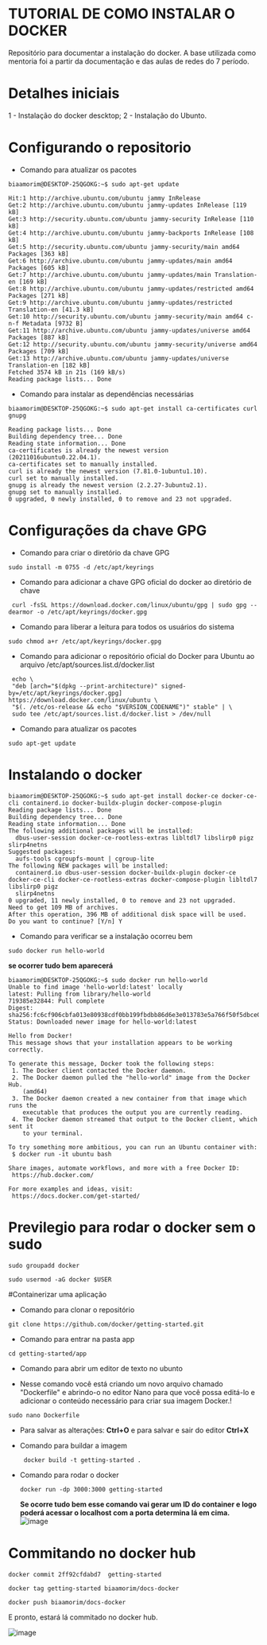 # TUTORIAL DE COMO INSTALAR O DOCKER
Repositório para documentar a instalação do docker. A base utilizada como mentoria foi a partir da documentação e das aulas de redes do 7 período.

# Detalhes iniciais

1 - Instalação do docker descktop;
2 - Instalação do Ubunto.


# Configurando o repositorio

* Comando para atualizar os pacotes


```console 
biaamorim@DESKTOP-25QGOKG:~$ sudo apt-get update
```

``` console
Hit:1 http://archive.ubuntu.com/ubuntu jammy InRelease
Get:2 http://archive.ubuntu.com/ubuntu jammy-updates InRelease [119 kB]
Get:3 http://security.ubuntu.com/ubuntu jammy-security InRelease [110 kB]
Get:4 http://archive.ubuntu.com/ubuntu jammy-backports InRelease [108 kB]
Get:5 http://security.ubuntu.com/ubuntu jammy-security/main amd64 Packages [363 kB]
Get:6 http://archive.ubuntu.com/ubuntu jammy-updates/main amd64 Packages [605 kB]
Get:7 http://archive.ubuntu.com/ubuntu jammy-updates/main Translation-en [169 kB]
Get:8 http://archive.ubuntu.com/ubuntu jammy-updates/restricted amd64 Packages [271 kB]
Get:9 http://archive.ubuntu.com/ubuntu jammy-updates/restricted Translation-en [41.3 kB]
Get:10 http://security.ubuntu.com/ubuntu jammy-security/main amd64 c-n-f Metadata [9732 B]
Get:11 http://archive.ubuntu.com/ubuntu jammy-updates/universe amd64 Packages [887 kB]
Get:12 http://security.ubuntu.com/ubuntu jammy-security/universe amd64 Packages [709 kB]
Get:13 http://archive.ubuntu.com/ubuntu jammy-updates/universe Translation-en [182 kB]
Fetched 3574 kB in 21s (169 kB/s)
Reading package lists... Done
```

* Comando para instalar as dependências necessárias

``` console 
biaamorim@DESKTOP-25QGOKG:~$ sudo apt-get install ca-certificates curl gnupg
```

``` console
Reading package lists... Done
Building dependency tree... Done
Reading state information... Done
ca-certificates is already the newest version (20211016ubuntu0.22.04.1).
ca-certificates set to manually installed.
curl is already the newest version (7.81.0-1ubuntu1.10).
curl set to manually installed.
gnupg is already the newest version (2.2.27-3ubuntu2.1).
gnupg set to manually installed.
0 upgraded, 0 newly installed, 0 to remove and 23 not upgraded.
```
# Configurações da chave GPG
* Comando para criar o diretório da chave GPG
``` console
sudo install -m 0755 -d /etc/apt/keyrings
```
* Comando para adicionar a chave GPG oficial do docker ao diretório de chave
``` console
 curl -fsSL https://download.docker.com/linux/ubuntu/gpg | sudo gpg --dearmor -o /etc/apt/keyrings/docker.gpg
 ```
 * Comando para liberar a leitura para todos os usuários do sistema
 ``` console
 sudo chmod a+r /etc/apt/keyrings/docker.gpg
 ```
 
 * Comando para adicionar o repositório oficial do Docker para Ubuntu ao arquivo /etc/apt/sources.list.d/docker.list
``` console 
 echo \
 "deb [arch="$(dpkg --print-architecture)" signed-by=/etc/apt/keyrings/docker.gpg] https://download.docker.com/linux/ubuntu \
 "$(. /etc/os-release && echo "$VERSION_CODENAME")" stable" | \
 sudo tee /etc/apt/sources.list.d/docker.list > /dev/null
```

* Comando para atualizar os pacotes 
``` console
sudo apt-get update
```

# Instalando o docker
``` console
biaamorim@DESKTOP-25QGOKG:~$ sudo apt-get install docker-ce docker-ce-cli containerd.io docker-buildx-plugin docker-compose-plugin
Reading package lists... Done
Building dependency tree... Done
Reading state information... Done
The following additional packages will be installed:
  dbus-user-session docker-ce-rootless-extras libltdl7 libslirp0 pigz slirp4netns
Suggested packages:
  aufs-tools cgroupfs-mount | cgroup-lite
The following NEW packages will be installed:
  containerd.io dbus-user-session docker-buildx-plugin docker-ce docker-ce-cli docker-ce-rootless-extras docker-compose-plugin libltdl7 libslirp0 pigz
  slirp4netns
0 upgraded, 11 newly installed, 0 to remove and 23 not upgraded.
Need to get 109 MB of archives.
After this operation, 396 MB of additional disk space will be used.
Do you want to continue? [Y/n] Y
```

* Comando para verificar se a instalação ocorreu bem
``` console
sudo docker run hello-world
```
**se ocorrer tudo bem aparecerá**
``` console
biaamorim@DESKTOP-25QGOKG:~$ sudo docker run hello-world
Unable to find image 'hello-world:latest' locally
latest: Pulling from library/hello-world
719385e32844: Pull complete
Digest: sha256:fc6cf906cbfa013e80938cdf0bb199fbdbb86d6e3e013783e5a766f50f5dbce0
Status: Downloaded newer image for hello-world:latest

Hello from Docker!
This message shows that your installation appears to be working correctly.

To generate this message, Docker took the following steps:
 1. The Docker client contacted the Docker daemon.
 2. The Docker daemon pulled the "hello-world" image from the Docker Hub.
    (amd64)
 3. The Docker daemon created a new container from that image which runs the
    executable that produces the output you are currently reading.
 4. The Docker daemon streamed that output to the Docker client, which sent it
    to your terminal.

To try something more ambitious, you can run an Ubuntu container with:
 $ docker run -it ubuntu bash

Share images, automate workflows, and more with a free Docker ID:
 https://hub.docker.com/

For more examples and ideas, visit:
 https://docs.docker.com/get-started/
```

# Previlegio para rodar o docker sem o sudo

``` console
sudo groupadd docker
```
``` console
sudo usermod -aG docker $USER
```

#Containerizar uma aplicação

* Comando para clonar o repositório 

``` console 
git clone https://github.com/docker/getting-started.git
```

*  Comando para entrar na pasta app 

``` console
cd getting-started/app
```

* Comando para abrir um editor de texto no ubunto 
 - Nesse comando você está criando um novo arquivo chamado "Dockerfile" e abrindo-o no editor Nano para que você possa editá-lo e adicionar o conteúdo necessário para criar sua imagem Docker.!
  
``` console
sudo nano Dockerfile
```
  - Para salvar as alterações: **Ctrl+O** e para salvar e sair do editor **Ctrl+X**
  
* Comando para buildar a imagem 

  ``` console
   docker build -t getting-started .
  ```
  
* Comando para rodar o docker 

  ``` console 
  docker run -dp 3000:3000 getting-started
  ```
  
  **Se ocorre tudo bem esse comando vai gerar um ID do container e logo poderá acessar o localhost com a porta determina lá em cima.**
  ![image](https://github.com/biaamorim/Docker-docs/assets/74803957/0588d133-e763-4aa3-b706-665093d51955)


# Commitando no docker hub

``` console
docker commit 2ff92cfdabd7  getting-started
```

``` console
docker tag getting-started biaamorim/docs-docker

```

``` console
docker push biaamorim/docs-docker
```

E pronto, estará lá commitado no docker hub.

![image](https://github.com/biaamorim/Docker-docs/assets/74803957/a76c1e58-f351-46a9-86fe-4c1355d4a2d3)










